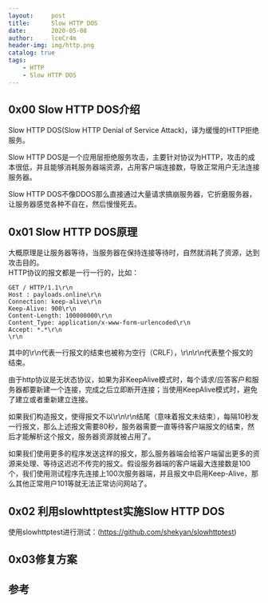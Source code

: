 ```yaml
---
layout:     post
title:      Slow HTTP DOS
date:       2020-05-08
author:     lceCr4m
header-img: img/http.png
catalog: true
tags:
    - HTTP
    - Slow HTTP DOS
---
```


## 0x00 Slow HTTP DOS介绍
Slow HTTP DOS(Slow HTTP Denial of Service Attack)，译为缓慢的HTTP拒绝服务。  

Slow HTTP DOS是一个应用层拒绝服务攻击，主要针对协议为HTTP，攻击的成本很低，并且能够消耗服务器端资源，占用客户端连接数，导致正常用户无法连接服务器。 

Slow HTTP DOS不像DDOS那么直接通过大量请求搞崩服务器，它折磨服务器，让服务器感觉各种不自在，然后慢慢死去。

## 0x01 Slow HTTP DOS原理  
大概原理是让服务器等待，当服务器在保持连接等待时，自然就消耗了资源，达到攻击目的。  
HTTP协议的报文都是一行一行的，比如：  
```
GET / HTTP/1.1\r\n
Host : payloads.online\r\n
Connection: keep-alive\r\n
Keep-Alive: 900\r\n
Content-Length: 100000000\r\n
Content_Type: application/x-www-form-urlencoded\r\n
Accept: *.*\r\n
\r\n
```
其中的\r\n代表一行报文的结束也被称为空行（CRLF），\r\n\r\n代表整个报文的结束。  

由于http协议是无状态协议，如果为非KeepAlive模式时，每个请求/应答客户和服务器都要新建一个连接，完成之后立即断开连接；当使用KeepAlive模式时，避免了建立或者重新建立连接。  

如果我们构造报文，使得报文不以\r\n\r\n结尾（意味着报文未结束），每隔10秒发一行报文，那么上述报文需要80秒，服务器需要一直等待客户端报文的结束，然后才能解析这个报文，服务器资源就被占用了。  

如果我们使用更多的程序发送这样的报文，那么服务器端会给客户端留出更多的资源来处理、等待这迟迟不传完的报文。假设服务器端的客户端最大连接数是100个，我们使用测试程序先连接上100次服务器端，并且报文中启用Keep-Alive，那么其他正常用户101等就无法正常访问网站了。

## 0x02 利用slowhttptest实施Slow HTTP DOS  
使用slowhttptest进行测试：(https://github.com/shekyan/slowhttptest)



## 0x03修复方案  

## 参考




